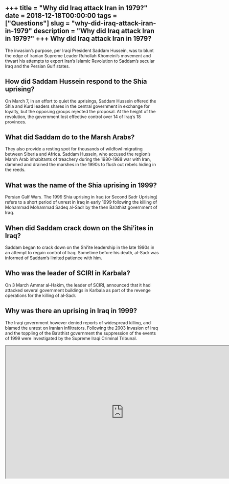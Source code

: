 +++
title = "Why did Iraq attack Iran in 1979?"
date = 2018-12-18T00:00:00
tags = ["Questions"]
slug = "why-did-iraq-attack-iran-in-1979"
description = "Why did Iraq attack Iran in 1979?"
+++
Why did Iraq attack Iran in 1979?
---------------------------------

The invasion’s purpose, per Iraqi President Saddam Hussein, was to blunt the edge of Iranian Supreme Leader Ruhollah Khomeini’s movement and thwart his attempts to export Iran’s Islamic Revolution to Saddam’s secular Iraq and the Persian Gulf states.

How did Saddam Hussein respond to the Shia uprising?
----------------------------------------------------

On March 7, in an effort to quiet the uprisings, Saddam Hussein offered the Shia and Kurd leaders shares in the central government in exchange for loyalty, but the opposing groups rejected the proposal. At the height of the revolution, the government lost effective control over 14 of Iraq’s 18 provinces.

What did Saddam do to the Marsh Arabs?
--------------------------------------

They also provide a resting spot for thousands of wildfowl migrating between Siberia and Africa. Saddam Hussein, who accused the region’s Marsh Arab inhabitants of treachery during the 1980-1988 war with Iran, dammed and drained the marshes in the 1990s to flush out rebels hiding in the reeds.

What was the name of the Shia uprising in 1999?
-----------------------------------------------

Persian Gulf Wars. The 1999 Shia uprising in Iraq (or Second Sadr Uprising) refers to a short period of unrest in Iraq in early 1999 following the killing of Mohammad Mohammad Sadeq al-Sadr by the then Ba’athist government of Iraq.

When did Saddam crack down on the Shi’ites in Iraq?
---------------------------------------------------

Saddam began to crack down on the Shi’ite leadership in the late 1990s in an attempt to regain control of Iraq. Sometime before his death, al-Sadr was informed of Saddam’s limited patience with him.

Who was the leader of SCIRI in Karbala?
---------------------------------------

On 3 March Ammar al-Hakim, the leader of SCIRI, announced that it had attacked several government buildings in Karbala as part of the revenge operations for the killing of al-Sadr.

Why was there an uprising in Iraq in 1999?
------------------------------------------

The Iraqi government however denied reports of widespread killing, and blamed the unrest on Iranian infiltrators. Following the 2003 Invasion of Iraq and the toppling of the Ba’athist government the suppression of the events of 1999 were investigated by the Supreme Iraqi Criminal Tribunal.

<iframe allow="accelerometer; autoplay; clipboard-write; encrypted-media; gyroscope; picture-in-picture" allowfullscreen="" class="__youtube_prefs__  epyt-is-override  no-lazyload" data-no-lazy="1" data-origheight="433" data-origwidth="770" data-skipgform_ajax_framebjll="" height="433" id="_ytid_99150" loading="lazy" src="https://www.youtube.com/embed/PzEIpx8cOo0?enablejsapi=1&autoplay=0&cc_load_policy=0&cc_lang_pref=&iv_load_policy=1&loop=0&modestbranding=0&rel=1&fs=1&playsinline=0&autohide=2&theme=dark&color=red&controls=1&" title="YouTube player" width="770"></iframe>